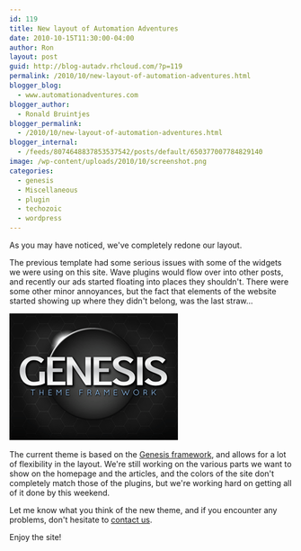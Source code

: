 ```yaml
---
id: 119
title: New layout of Automation Adventures
date: 2010-10-15T11:30:00-04:00
author: Ron
layout: post
guid: http://blog-autadv.rhcloud.com/?p=119
permalink: /2010/10/new-layout-of-automation-adventures.html
blogger_blog:
  - www.automationadventures.com
blogger_author:
  - Ronald Bruintjes
blogger_permalink:
  - /2010/10/new-layout-of-automation-adventures.html
blogger_internal:
  - /feeds/8074648837853537542/posts/default/650377007784829140
image: /wp-content/uploads/2010/10/screenshot.png
categories:
  - genesis
  - Miscellaneous
  - plugin
  - techozoic
  - wordpress
---
```

As you may have noticed, we've completely redone our layout.

The previous template had some serious issues with some of the widgets we were using on this site. Wave plugins would flow over into other posts, and recently our ads started floating into places they shouldn't. There were some other minor annoyances, but the fact that elements of the website started showing up where they didn't belong, was the last straw...

![](/wp-content/uploads/2010/10/screenshot.png)

The current theme is based on the [Genesis framework](http://www.studiopress.com/themes/genesis), and allows for a lot of flexibility in the layout. We're still working on the various parts we want to show on the homepage and the articles, and the colors of the site don't completely match those of the plugins, but we're working hard on getting all of it done by this weekend.

Let me know what you think of the new theme, and if you encounter any problems, don't hesitate to <a href="/p/contact-us.html" target="_self">contact us</a>.

Enjoy the site!